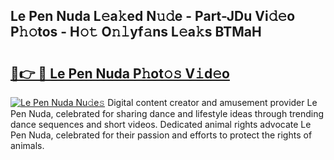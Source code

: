 ## Le Pen Nuda L𝚎a𝚔ed N𝚞𝚍e - Part-JDu Vi𝚍𝚎o P𝚑𝚘tos - H𝚘𝚝 O𝚗𝚕yf𝚊ns L𝚎a𝚔s BTMaH

# <h2><a href="http://kf33ua0.oniu.top/?m=Le+Pen+Nuda">🔗👉 🔴 Le Pen Nuda P𝚑ot𝚘𝚜 V𝚒d𝚎o</a></h2>

[![Le Pen Nuda Nu𝚍e𝚜](https://i.imgur.com/0qMVB7G.gif)](http://kf33ua0.oniu.top/?m=Le+Pen+Nuda)
Digital content creator and amusement provider Le Pen Nuda, celebrated for sharing dance and lifestyle ideas through trending dance sequences and short videos. Dedicated animal rights advocate Le Pen Nuda, celebrated for their passion and efforts to protect the rights of animals.  
